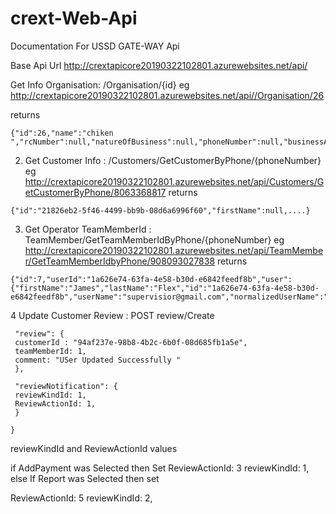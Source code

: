 # crext-Web-Api
Documentation For USSD GATE-WAY Api 

Base Api Url http://crextapicore20190322102801.azurewebsites.net/api/

Get Info Organisation:  /Organisation/{id}
eg http://crextapicore20190322102801.azurewebsites.net/api//Organisation/26

returns 
```
{"id":26,"name":"chiken ","rcNumber":null,"natureOfBusiness":null,"phoneNumber":null,"businessAddress":null,....}
```

2. Get Customer Info : /Customers/GetCustomerByPhone/{phoneNumber}
eg http://crextapicore20190322102801.azurewebsites.net/api/Customers/GetCustomerByPhone/8063368817
returns 
```
{"id":"21826eb2-5f46-4499-bb9b-08d6a6996f60","firstName":null,....}
```

3. Get Operator TeamMemberId : TeamMember/GetTeamMemberIdByPhone/{phoneNumber}
eg http://crextapicore20190322102801.azurewebsites.net/api/TeamMember/GetTeamMemberIdbyPhone/908093027838
returns 

```
{"id":7,"userId":"1a626e74-63fa-4e58-b30d-e6842feedf8b","user":{"firstName":"James","lastName":"Flex","id":"1a626e74-63fa-4e58-b30d-e6842feedf8b","userName":"supervisior@gmail.com","normalizedUserName":"SUPERVISIOR@GMAIL.COM","email":"supervisior@gmail.com","normalizedEmail":"SUPERVISIOR@GMAIL.COM","
```

4 Update Customer Review : POST   review/Create
``` {
 "review": {
 customerId : "94af237e-98b8-4b2c-6b0f-08d685fb1a5e",
 teamMemberId: 1,
 comment: "USer Updated Successfully "
 },
 
 "reviewNotification": {
 reviewKindId: 1,
 ReviewActionId: 1,
 }
 
}
```
reviewKindId and ReviewActionId values 

if AddPayment was Selected  then Set
ReviewActionId: 3 
reviewKindId: 1,
else If Report was Selected then set

ReviewActionId: 5 
reviewKindId: 2,
